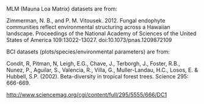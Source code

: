 MLM (Mauna Loa Matrix) datasets are from:

Zimmerman, N. B., and P. M. Vitousek. 2012. Fungal endophyte
communities reflect environmental structuring across a Hawaiian
landscape. Proceedings of the National Academy of Sciences of the
United States of America 109:13022-13027. doi:10.1073/pnas.1209872109

BCI datasets (plots/species/environmental parameters) are from:

Condit, R, Pitman, N, Leigh, E.G., Chave, J., Terborgh, J., Foster,
R.B., Nunez, P., Aguilar, S., Valencia, R., Villa, G., Muller-Landau,
H.C., Losos, E. & Hubbell, S.P. (2002). Beta-diversity in tropical
forest trees. Science 295: 666-669.

http://www.sciencemag.org/cgi/content/full/295/5555/666/DC1
